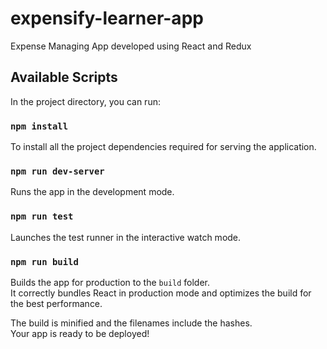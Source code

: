 # expensify-learner-app
Expense Managing App developed using React and Redux

## Available Scripts

In the project directory, you can run:

### `npm install`

To install all the project dependencies required for serving the application.


### `npm run dev-server`

Runs the app in the development mode.

### `npm run test`

Launches the test runner in the interactive watch mode.

### `npm run build`

Builds the app for production to the `build` folder.<br>
It correctly bundles React in production mode and optimizes the build for the best performance.

The build is minified and the filenames include the hashes.<br>
Your app is ready to be deployed!

